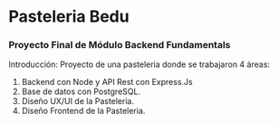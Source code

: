 # Pasteleria Bedu
### Proyecto Final de Módulo Backend Fundamentals

Introducción:
Proyecto de una pasteleria donde se trabajaron 4 áreas: 
1. Backend con Node y API Rest con Express.Js
2. Base de datos con PostgreSQL.
3. Diseño UX/UI de la Pasteleria.
4. Diseño Frontend de la Pasteleria.
